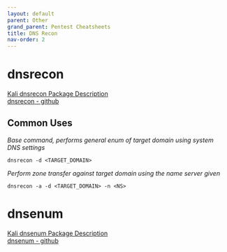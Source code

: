 ```yaml
---
layout: default
parent: Other
grand_parent: Pentest Cheatsheets
title: DNS Recon
nav-order: 2
---
```


dnsrecon
========

[Kali dnsrecon Package Description](https://tools.kali.org/information-gathering/dnsrecon)  
[dnsrecon - github](https://github.com/darkoperator/dnsrecon)

**Common Uses**
---------------
_Base command, performs general enum of target domain using system DNS settings_
```
dnsrecon -d <TARGET_DOMAIN>
```

_Perform zone transfer against target domain using the name server given_

```
dnsrecon -a -d <TARGET_DOMAIN> -n <NS>
```

dnsenum
========

[Kali dnsenum Package Description](https://tools.kali.org/information-gathering/dnsenum)  
[dnsenum - github](https://github.com/fwaeytens/dnsenum)
